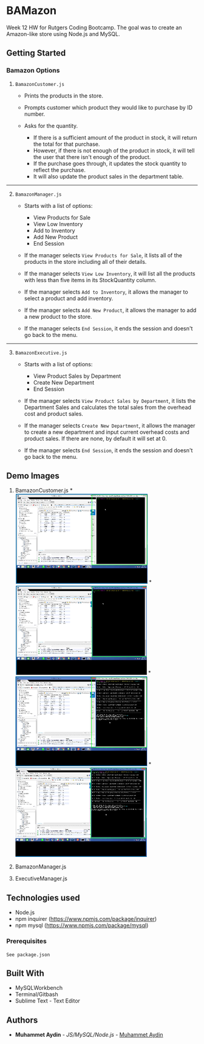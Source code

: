 # BAMazon

Week 12 HW for Rutgers Coding Bootcamp. The goal was to create an Amazon-like store using Node.js and MySQL.

## Getting Started

### Bamazon Options

1. `BamazonCustomer.js`

    * Prints the products in the store.

    * Prompts customer which product they would like to purchase by ID number.

    * Asks for the quantity.

      * If there is a sufficient amount of the product in stock, it will return the total for that purchase.
      * However, if there is not enough of the product in stock, it will tell the user that there isn't enough of the product.
      * If the purchase goes through, it updates the stock quantity to reflect the purchase.
      * It will also update the product sales in the department table.

-----------------------

2. `BamazonManager.js`

    * Starts with a list of options:
        * View Products for Sale
        * View Low Inventory
        * Add to Inventory
        * Add New Product
        * End Session

    * If the manager selects `View Products for Sale`, it lists all of the products in the store including all of their details.

    * If the manager selects `View Low Inventory`, it will list all the products with less than five items in its StockQuantity column.

    * If the manager selects `Add to Inventory`, it allows the manager to select a product and add inventory.

    * If the manager selects `Add New Product`, it allows the manager to add a new product to the store.

    * If the manager selects `End Session`, it ends the session and doesn't go back to the menu.

-----------------------

3. `BamazonExecutive.js`

    * Starts with a list of options:
        * View Product Sales by Department
        * Create New Department
        * End Session

    * If the manager selects `View Product Sales by Department`, it lists the Department Sales and calculates the total sales from the overhead cost and product sales.

    * If the manager selects `Create New Department`, it allows the manager to create a new department and input current overhead costs and product sales. If there are none, by default it will set at 0.

    * If the manager selects `End Session`, it ends the session and doesn't go back to the menu.

## Demo Images

1. BamazonCustomer.js 
  *![Image1](/images/Customer1.PNG)
  *![Image2](/images/Customer2.PNG)
  *![Image3](/images/Customer3.PNG)
  *![Image4](/images/Customer4.PNG)

2. BamazonManager.js 

3. ExecutiveManager.js 

## Technologies used
- Node.js
- npm inquirer (https://www.npmjs.com/package/inquirer)
- npm mysql (https://www.npmjs.com/package/mysql)

### Prerequisites

```
See package.json
```

## Built With

* MySQLWorkbench
* Terminal/Gitbash
* Sublime Text - Text Editor

## Authors

* **Muhammet Aydin** - *JS/MySQL/Node.js* - [Muhammet Aydin](https://github.com/muhammeta7/Node.js-MySQL)
